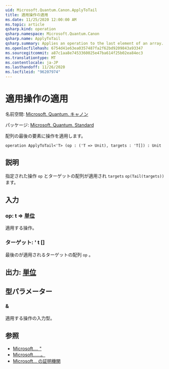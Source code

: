 ```yaml
---
uid: Microsoft.Quantum.Canon.ApplyToTail
title: 適用操作の適用
ms.date: 11/25/2020 12:00:00 AM
ms.topic: article
qsharp.kind: operation
qsharp.namespace: Microsoft.Quantum.Canon
qsharp.name: ApplyToTail
qsharp.summary: Applies an operation to the last element of an array.
ms.openlocfilehash: 6754d41e63ea0357487fa2f62bd9209843a93347
ms.sourcegitcommit: a87c1aa8e7453360025e47ba614f25b02ea84ec3
ms.translationtype: MT
ms.contentlocale: ja-JP
ms.lasthandoff: 11/26/2020
ms.locfileid: "96207974"
---
```

# <a name="applytotail-operation"></a>適用操作の適用

名前空間: [Microsoft. Quantum. キャノン](xref:Microsoft.Quantum.Canon)

パッケージ: [Microsoft. Quantum. Standard](https://nuget.org/packages/Microsoft.Quantum.Standard)


配列の最後の要素に操作を適用します。

```qsharp
operation ApplyToTail<'T> (op : ('T => Unit), targets : 'T[]) : Unit
```


## <a name="description"></a>説明

指定された操作 `op` とターゲットの配列が適用され `targets` `op(Tail(targets))` ます。

## <a name="input"></a>入力

### <a name="op--t--unit"></a>op: t => [単位](xref:microsoft.quantum.lang-ref.unit) 

適用する操作。


### <a name="targets--t"></a>ターゲット: ' t []

最後のが適用されるターゲットの配列 `op` 。



## <a name="output--unit"></a>出力: [単位](xref:microsoft.quantum.lang-ref.unit)



## <a name="type-parameters"></a>型パラメーター

### <a name="t"></a>&

適用する操作の入力型。

## <a name="see-also"></a>参照

- [Microsoft.... "](xref:Microsoft.Quantum.Canon.ApplyToTailA)
- [Microsoft......。](xref:Microsoft.Quantum.Canon.ApplyToTailC)
- [Microsoft... の証明機関](xref:Microsoft.Quantum.Canon.ApplyToTailCA)